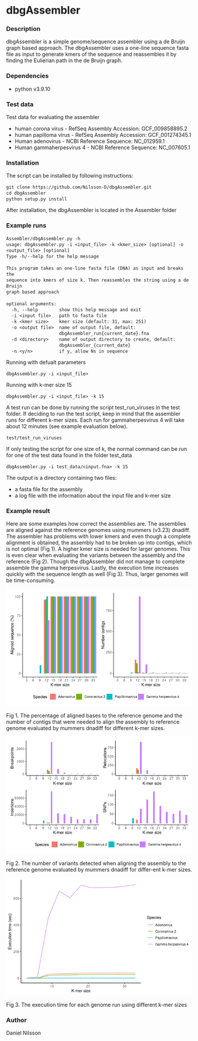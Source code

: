 # dbgAssembler

### Description
dbgAssembler is a simple genome/sequence assembler using a de Bruijn graph based approach.
The dbgAssembler uses a one-line sequence fasta file as input to generate kmers of the sequence and reassembles it by finding the Eulierian path in the de Bruijn graph.

### Dependencies
* python v3.9.10

### Test data
Test data for evaluating the assembler
 * human corona virus - RefSeq Assembly Accession: GCF_009858895.2
 * human papilloma virus - RefSeq Assembly Accession: GCF_001274345.1
 * Human adenovirus - NCBI Reference Sequence: NC_012959.1
 * Human gammaherpesvirus 4 - NCBI Reference Sequence: NC_007605.1


### Installation
The script can be installed by following instructions:
```
git clone https://github.com/Nilsson-D/dbgAssembler.git
cd dbgAssembler
python setup.py install
```

After installation, the dbgAssembler is located in the Assembler folder

### Example runs
```
Assembler/dbgAssembler.py -h
usage: dbgAssembler.py -i <input_file> -k <kmer_size> [optional] -o <output_file> [optional]
Type -h/--help for the help message

This program takes an one-line fasta file (DNA) as input and breaks the
sequence into kmers of size k. Then reassembles the string using a de Bruijn
graph based approach

optional arguments:
  -h, --help        show this help message and exit
  -i <input file>   path to fasta file
  -k <kmer size>    kmer size (default: 31, max: 251)
  -o <output file>  name of output file, default:
                    dbgAssembler_run{current_date}.fna
  -d <directory>    name of output directory to create, default:
                    dbgAssembler_{current_date}
  -n <y/n>          if y, allow Ns in sequence

```

Running with defualt parameters

```
dbgAssembler.py -i <input_file>
```


Running with k-mer size 15
```
dbgAssembler.py -i <input_file> -k 15
```

A test run can be done by running the script test_run_viruses in the test folder.
If deciding to run the test script, keep in mind that the assembler runs for
different k-mer sizes. Each run for gammaherpesvirus 4 will take about 12 minutes (see example evaluation below).
```
test/test_run_viruses
```

If only testing the script for one size of k, the normal command can be run for one of the
test data found in the folder test_data
```
dbgAssembler.py -i test_data/<input.fna> -k 15
```


The output is a directory containing two files:
  * a fasta file for the assembly
  * a log file with the information about the input file and k-mer size


### Example result
Here are some examples how correct the assemblies are.
The assemblies are aligned against the reference genomes using mummers (v3.23) dnadiff.
The assembler has problems with lower kmers and even though a complete alignment is obtained, the assembly had to be broken up into contigs, which is not optimal (Fig 1). A higher kmer size is needed for larger genomes. This is even clear when evaluating the variants between the assembly and the reference (Fig 2). Though the dbgAssembler did not manage to complete assemble the gamma herpesvirus. Lastly, the execution time increases quickly with the sequence length as well (Fig 3). Thus, larger genomes will be time-consuming.

![](/example_figures/Aligned_seq_and_contigs.png)

Fig 1. The percentage of aligned bases to the reference genome and the number of contigs that were needed to align the assembly to reference genome evaluated by mummers dnadiff for different k-mer sizes.


![](/example_figures/variants.png)

Fig 2. The number of variants detected when aligning the assembly to the reference genome evaluated by mummers dnadiff for differ-ent k-mer sizes.

![](/example_figures/execution_time.png)

Fig 3. The execution time for each genome run using different k-mer sizes

### Author
Daniel Nilsson
